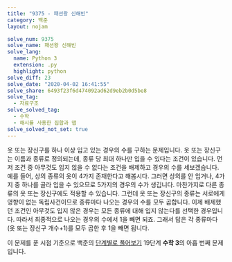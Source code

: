 ```yaml
---
title: "9375 - 패션왕 신해빈"
category: 백준
layout: nojam

solve_num: 9375
solve_name: 패션왕 신해빈
solve_lang:
  name: Python 3
  extension: .py
  highlight: python
solve_diff: 23
solve_date: "2020-04-02 16:41:55"
solve_share: 6493f23f6d474092ad62d9eb2b0d5be8
solve_tag:
  - 자료구조
solve_solved_tag:
  - 수학
  - 해시를 사용한 집합과 맵
solve_solved_not_set: true
---
```


옷 또는 장신구를 하나 이상 입고 있는 경우의 수를 구하는 문제입니다. 옷 또는 장신구는 이름과 종류로 정의되는데, 종류 당 최대 하나만 입을 수 있다는 조건이 있습니다. 먼저 조건 중 아무것도 입지 않을 수 없다는 조건을 배제하고 경우의 수를 세보겠습니다. 예를 들어, 상의 종류의 옷이 4가지 존재한다고 해봅시다. 그러면 상의를 안 입거나, 4가지 중 하나를 골라 입을 수 있으므로 5가지의 경우의 수가 생깁니다. 마찬가지로 다른 종류의 옷 또는 장신구에도 적용할 수 있습니다. 그런데 옷 또는 장신구의 종류는 서로에게 영향이 없는 독립사건이므로 종류마다 나오는 경우의 수를 모두 곱합니다. 이제 배제했던 조건인 아무것도 입지 않은 경우는 모든 종류에 대해 입지 않는다를 선택한 경우입니다. 따라서 최종적으로 나오는 경우의 수에서 1을 빼면 되죠. 그래서 답은 각 종류마다 (옷 또는 장신구 개수+1)를 모두 곱한 후 1을 빼면 됩니다.

이 문제를 푼 시점 기준으로 백준의 [단계별로 풀어보기](http://noj.am/p/s) 19단계 **수학 3**의 아홉 번째 문제입니다.
